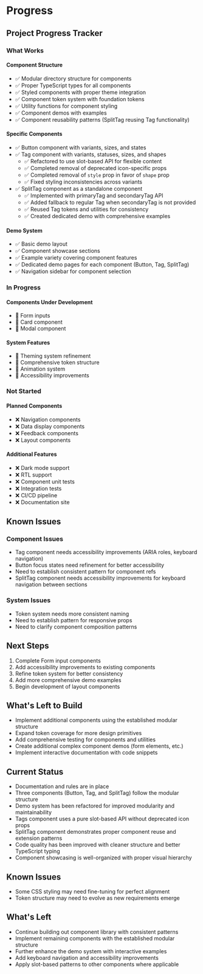 # Progress

## Project Progress Tracker

### What Works

#### Component Structure
- ✅ Modular directory structure for components
- ✅ Proper TypeScript types for all components
- ✅ Styled components with proper theme integration
- ✅ Component token system with foundation tokens
- ✅ Utility functions for component styling
- ✅ Component demos with examples
- ✅ Component reusability patterns (SplitTag reusing Tag functionality)

#### Specific Components
- ✅ Button component with variants, sizes, and states
- ✅ Tag component with variants, statuses, sizes, and shapes
  - ✅ Refactored to use slot-based API for flexible content
  - ✅ Completed removal of deprecated icon-specific props
  - ✅ Completed removal of `style` prop in favor of `shape` prop
  - ✅ Fixed styling inconsistencies across variants
- ✅ SplitTag component as a standalone component
  - ✅ Implemented with primaryTag and secondaryTag API
  - ✅ Added fallback to regular Tag when secondaryTag is not provided
  - ✅ Reused Tag tokens and utilities for consistency
  - ✅ Created dedicated demo with comprehensive examples

#### Demo System
- ✅ Basic demo layout
- ✅ Component showcase sections
- ✅ Example variety covering component features
- ✅ Dedicated demo pages for each component (Button, Tag, SplitTag)
- ✅ Navigation sidebar for component selection

### In Progress

#### Components Under Development
- 🔄 Form inputs
- 🔄 Card component
- 🔄 Modal component

#### System Features
- 🔄 Theming system refinement
- 🔄 Comprehensive token structure
- 🔄 Animation system
- 🔄 Accessibility improvements

### Not Started

#### Planned Components
- ❌ Navigation components
- ❌ Data display components
- ❌ Feedback components
- ❌ Layout components

#### Additional Features
- ❌ Dark mode support
- ❌ RTL support
- ❌ Component unit tests
- ❌ Integration tests
- ❌ CI/CD pipeline
- ❌ Documentation site

## Known Issues

### Component Issues
- Tag component needs accessibility improvements (ARIA roles, keyboard navigation)
- Button focus states need refinement for better accessibility
- Need to establish consistent pattern for component refs
- SplitTag component needs accessibility improvements for keyboard navigation between sections

### System Issues
- Token system needs more consistent naming
- Need to establish pattern for responsive props
- Need to clarify component composition patterns

## Next Steps

1. Complete Form input components
2. Add accessibility improvements to existing components
3. Refine token system for better consistency
4. Add more comprehensive demo examples
5. Begin development of layout components

## What's Left to Build
- Implement additional components using the established modular structure
- Expand token coverage for more design primitives
- Add comprehensive testing for components and utilities
- Create additional complex component demos (form elements, etc.)
- Implement interactive documentation with code snippets

## Current Status
- Documentation and rules are in place
- Three components (Button, Tag, and SplitTag) follow the modular structure
- Demo system has been refactored for improved modularity and maintainability
- Tags component uses a pure slot-based API without deprecated icon props
- SplitTag component demonstrates proper component reuse and extension patterns
- Code quality has been improved with cleaner structure and better TypeScript typing
- Component showcasing is well-organized with proper visual hierarchy

## Known Issues
- Some CSS styling may need fine-tuning for perfect alignment
- Token structure may need to evolve as new requirements emerge

## What's Left
- Continue building out component library with consistent patterns
- Implement remaining components with the established modular structure
- Further enhance the demo system with interactive examples
- Add keyboard navigation and accessibility improvements
- Apply slot-based patterns to other components where applicable 
